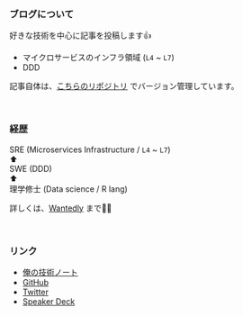### ブログについて

好きな技術を中心に記事を投稿します👍

- マイクロサービスのインフラ領域 (`L4` ~ `L7`)
- DDD

記事自体は、[こちらのリポジトリ](https://github.com/hiroki-it/hatenablog) でバージョン管理しています。

<br>

### 経歴

SRE (Microservices Infrastructure / `L4` ~ `L7`)<br>
⬆︎<br>
SWE (DDD)<br>
⬆︎<br>
理学修士 (Data science / R lang)

詳しくは、[Wantedly](https://www.wantedly.com/id/h_hasegawa) まで🙇🏻‍

<br>

### リンク

- [俺の技術ノート](https://hiroki-it.github.io/tech-notebook/)
- [GitHub](https://github.com/hiroki-it)
- [Twitter](https://twitter.com/Hiroki__IT)
- [Speaker Deck](https://speakerdeck.com/hiroki_hasegawa)

<br>
